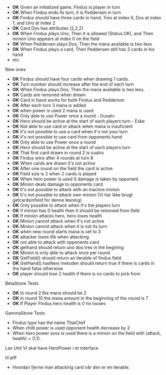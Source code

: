 - **OK** Given an initialized game, Findus is player in turn
- **OK** When Findus ends its turn, it is Peddersen in turn
- **OK** Findus should have three cards in hand, Tres at index 0, Dos at index 1, and Uno at index 2
- **OK** Card Dos has attributes (2,2,2)
- **OK** When Findus plays Uno, Then it is allowed (Status.OK), and Then minion Uno appears at index 0 on the field
- **OK** When Peddersen plays Dos, Then the mana available is two less
- **OK** When Findus plays a card, Then Peddersen still has 3 cards in his hand
- etc.

New ones
- **OK** Findus should have four cards when drawing 1 cards. 
- **OK** Turn number should increase after the end of each turn 
- **OK** When Findus plays Dos, Then the mana available is two less. 
- **OK** Cards are removed when drawn 
- **OK** Card in hand works for both Findus and Pedderson 
- **OK** After each turn 3 mana is added
- **OK** when power is used 2 mana is used
- **OK** Only able to use Power once a round - Gusatv
- **OK** Hero should be active at the start of each players turn - Eske
- **OK** Not able to use card or attack when mana is insuficient
- **OK** it's not possible to use a card when it's not your turn
- **OK** it's not possible to use card from opponents hand
- **OK** Only able to use Power once a round
- **OK** Hero should be active at the start of each players turn
- **OK** That first card drawn in round 2 is cuatro
- **OK** Findus wins after 4 rounds at turn 8
- **OK** When cards are drawn it's not active
- **OK** After one round on the field the card is active
- **OK** Field size is 2 when 2 cards is played
- **OK** When hero power is used 0 damage is taken by opponent.
- **OK** Minion deals damage to opponents card.
- **OK** It's not possible to attack with an inactive minion
- **OK** It's not possible to attack own minion (Vi har ikke brugt getcardsinfield for denne løsning)
- **OK** Only possible to attack when it's the players turn
- **OK** if minion has 0 health then it should be removed from field
- **OK** If minion attacks hero, hero loses health
- **OK** Minion cannot attack when it's not active
- **OK** Minion cannot attack when it is not its turn
- **OK** when new round starts mana is set to 3
- **OK** attacker loses life when attacking. 
- **OK** not able to attack with opponents card
- **OK** gethand should return uno dos tres in the begining
- **OK** Minion is only able to attack once per round 
- **OK** GetField() should return an iterable of findus field
- **OK** GetHand().hasNext metoden should return true if there is cards in the hand false otherwise
- **OK** player should lose 2 health if there is no cards to pick from



BetaStone Tests
- **OK** In round 2 the mana should be 2 
- **OK** in round 10 the mana amount in the beginning of the round is 7
- **OK** If Player Findus hero health is 0 he looses

GammaStone Tests
- Findus type has the name ThaiChef
- When chilli power is used opponent health decrease by 2
- When hero power sovs is used there is a minion on the field with (attack, health) = (1,1).

Lav Uml
Vi skal have HeroPower i et interface

til jeff 
- Hvordan fjerne man attacking card når den er en iterable. 










